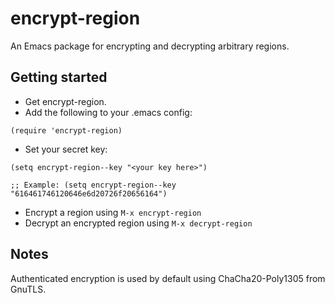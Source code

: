 # encrypt-region
An Emacs package for encrypting and decrypting arbitrary regions.

## Getting started

* Get encrypt-region.
* Add the following to your .emacs config:

```elisp
(require 'encrypt-region)
```

* Set your secret key:

```elisp
(setq encrypt-region--key "<your key here>")

;; Example: (setq encrypt-region--key "616461746120646e6d20726f20656164") 
```

* Encrypt a region using ```M-x encrypt-region```
* Decrypt an encrypted region using ```M-x decrypt-region```

## Notes

Authenticated encryption is used by default using ChaCha20-Poly1305 from GnuTLS.
